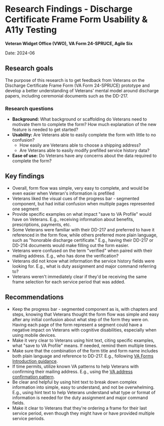 # Research Findings - Discharge Certificate Frame Form Usability & A11y Testing

**Veteran Widget Office (VWO), VA Form 24-SPRUCE, Agile Six**

Date: 2024-06

## Research goals

The purpose of this research is to get feedback from Veterans on the Discharge Certificate Frame Form (VA Form 24-SPRUCE) prototype and develop a better understanding of Veterans’ mental model around discharge papers, including ceremonial documents such as the DD-217. 

### Research questions

- **Background:** What background or scaffolding do Veterans need to motivate them to complete the form? How much explanation of the new feature is needed to get started?
- **Usability:** Are Veterans able to easily complete the form with little to no confusion?
     - How easily are Veterans able to choose a shipping address?
     - Are Veterans able to easily modify prefilled service history data?
- **Ease of use:** Do Veterans have any concerns about the data required to complete the form?

## Key findings

- Overall, form flow was simple, very easy to complete, and would be even easier when Veteran's information is prefilled
- Veterans liked the visual cues of the progress bar - segmented component, but had initial confusion when multiple pages represented one segment
- Provide specific examples on what impact "save to VA Profile" would have on Veterans. E.g., receiving information about benefits, prescriptions, payments, etc.
- Some Veterans were familiar with their DD-217 and preferred to have it referenced in the form flow, while others preferred more plain language, such as "honorable discharge certificate." E.g., having their DD-217 or DD-214 documents would make filling out the form easier.
- Veterans were confused on the term "verified" when paired with their mailing address. E.g., who has done the verification?
- Veterans did not know what information the service history fields were looking for. E.g., what is duty assignment and major command referring to?
- Veterans weren't immediately clear if they'd be receiving the same frame selection for each service period that was added.

## Recommendations

- Keep the progress bar - segmented component as is, with chapters and steps, knowing that Veterans thought the form flow was simple and easy after any initial confusion about what step of the form they were on. Having each page of the form represent a segment could have a negative impact on Veterans with cognitive disabilities, especially when using mobile devices. 
- Make it very clear to Veterans using hint text, citing specific examples, what "save to VA Profile" means. If needed, remind them multiple times.
- Make sure that the combination of the form title and form name includes both plain language and reference to DD-217. E.g., following [VA Forms Introduction guidance](https://design.va.gov/templates/forms/introduction#title).
- If time permits, utilize known VA patterns to help Veterans with confirming their mailing address. E.g., using the [VA address confirmation pattern](https://design.va.gov/patterns/ask-users-for/addresses#address-confirmation). 
- Be clear and helpful by using hint text to break down complex information into simple, easy to understand, and not be overwhelming. E.g., using hint text to help Veterans understand what type or format of information is needed for the duty assignment and major command fields.
- Make it clear to Veterans that they're ordering a frame for their last service period, even though they might have or have provided multiple service periods. 
